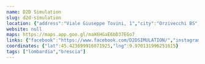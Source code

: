 ```yaml
---
name: D2D Simulation
slug: d2d-simulation
location: {"address":"Viale Giuseppe Tovini, 1","city":"Orzivecchi BS","cap":"25030"}
website: null
maps: https://maps.app.goo.gl/maX6HGaE6bD37EGo7
links: {"facebook":"https://www.facebook.com/D2DSIMULATION/","instagram":"https://www.instagram.com/d2d_simulation"}
coordinates: {"lat":45.423699916071925,"lng":9.970131996251615}
tags: ["lombardia","brescia"]
---
```

